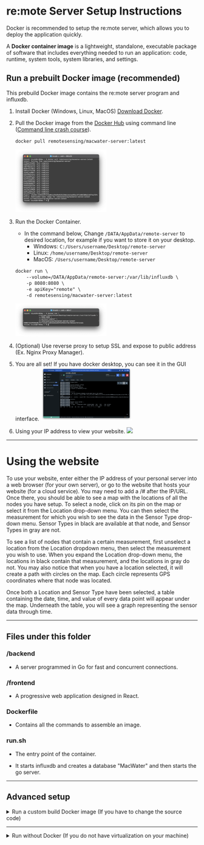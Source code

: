 # re:mote Server Setup Instructions

Docker is recommended to setup the re:mote server, which allows you to deploy the application quickly.

A **Docker container image** is a lightweight, standalone, executable package of software that includes everything needed to run an application: code, runtime, system tools, system libraries, and settings.

## Run a prebuilt Docker image (recommended)

This prebuild Docker image contains the re:mote server program and influxdb.

1. Install Docker (Windows, Linux, MacOS) [Download Docker](https://www.docker.com/get-started/).
2. Pull the Docker image from the [Docker Hub](https://hub.docker.com/r/remotesensing/macwater-server/) using command line ([Command line crash course](https://developer.mozilla.org/en-US/docs/Learn/Tools_and_testing/Understanding_client-side_tools/Command_line)).
	 ```
	 docker pull remotesensing/macwater-server:latest
	 ```
	<img src="/Documentation/Pictures/server/docker_pull.png" width="50%">
3. Run the Docker Container.
	- In the command below, Change `/DATA/AppData/remote-server` to desired location, for example if you want to store it on your desktop.
		- Windows: `C:/Users/username/Desktop/remote-server`
		- Linux: `/home/username/Desktop/remote-server`
		- MacOS: `/Users/username/Desktop/remote-server`
	```
	docker run \
		--volume=/DATA/AppData/remote-server:/var/lib/influxdb \
		-p 8080:8080 \
		-e apiKey="remote" \
		-d remotesensing/macwater-server:latest
	```
	<img src="/Documentation/Pictures/server/docker_run.png" width="50%">
4. (Optional) Use reverse proxy to setup SSL and expose to public address (Ex. Nginx Proxy Manager).

5. You are all set! If you have docker desktop, you can see it in the GUI interface.
	<img src="/Documentation/Pictures/server/docker_desktop.png" width="50%">

6. Using your IP address to view your website.
	<img src="/Documentation/Pictures/server/website.gif" width="50%">

---

# Using the website

To use your website, enter either the IP address of your personal server into a web browser (for your own server), or go to the website that hosts your website (for a cloud service). You may need to add a /# after the IP/URL. Once there, you should be able to see a map with the locations of all the nodes you have setup. To select a node, click on its pin on the map or select it from the Location drop-down menu. You can then select the measurement for which you wish to see the data in the Sensor Type drop-down menu. Sensor Types in black are available at that node, and Sensor Types in gray are not.

To see a list of nodes that contain a certain measurement, first unselect a location from the Location dropdown menu, then select the measurement you wish to use. When you expand the Location drop-down menu, the locations in black contain that measurement, and the locations in gray do not. You may also notice that when you have a location selected, it will create a path with circles on the map. Each circle represents GPS coordinates where that node was located.

Once both a Location and Sensor Type have been selected, a table containing the date, time, and value of every data point will appear under the map. Underneath the table, you will see a graph representing the sensor data through time.

---

## Files under this folder

### /backend

- A server programmed in Go for fast and concurrent connections.

### /frontend

- A progressive web application designed in React.

### Dockerfile

- Contains all the commands to assemble an image.

### run.sh

- The entry point of the container.

- It starts influxdb and creates a database "MacWater" and then starts the go server.

---

## Advanced setup

<details>
<summary>Run a custom build Docker image (If you have to change the source code)</summary>
<br>

1. Install Docker (Windows, Linux, MacOS) [Download Docker](https://www.docker.com/get-started/).
2. Download the [source code](/macwater-webserver).
2. Open the command line and navigate to this folder.
	```
	cd macwater-webserver
	```
3. Build the Container.
	 ```
	 docker build --tag remote-server .
	 ```
4. Run the Docker Container.
	- In the command below, Change `/DATA/AppData/remote-server` to desired location, for example if you want to store it on your desktop.
		- Windows: `C:/Users/username/Desktop/remote-server`
		- Linux: `/home/username/Desktop/remote-server`
		- MacOS: `/Users/username/Desktop/remote-server`
	```
	docker run \
		--volume=/DATA/AppData/remote-server:/var/lib/influxdb \
		-p 8080:8080 \
		-e apiKey="remote" \
		-d remote-server:latest
	```

</details>

---

<details>
<summary>Run without Docker (If you do not have virtualization on your machine)</summary>
<br>

- See [Server Build Instructions](/Documentation/Water_Sensor_Server/Server_Instructions.md) for instruction on how to setup the server without Docker.

</details>